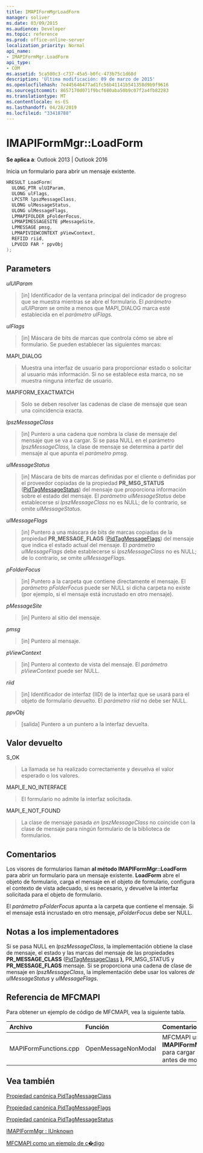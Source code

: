 ```yaml
---
title: IMAPIFormMgrLoadForm
manager: soliver
ms.date: 03/09/2015
ms.audience: Developer
ms.topic: reference
ms.prod: office-online-server
localization_priority: Normal
api_name:
- IMAPIFormMgr.LoadForm
api_type:
- COM
ms.assetid: 5ca500c3-c737-45a5-b0fc-473b75c1d68d
description: 'Última modificación: 09 de marzo de 2015'
ms.openlocfilehash: 7e445646477ad1fc56b41141b541358d9b9f9616
ms.sourcegitcommit: 8657170d071f9bcf680aba50b9c07f2a4fb82283
ms.translationtype: MT
ms.contentlocale: es-ES
ms.lasthandoff: 04/28/2019
ms.locfileid: "33418788"
---
```

# <a name="imapiformmgrloadform"></a>IMAPIFormMgr::LoadForm

  
  
**Se aplica a**: Outlook 2013 | Outlook 2016 
  
Inicia un formulario para abrir un mensaje existente.
  
```cpp
HRESULT LoadForm(
  ULONG_PTR ulUIParam,
  ULONG ulFlags,
  LPCSTR lpszMessageClass,
  ULONG ulMessageStatus,
  ULONG ulMessageFlags,
  LPMAPIFOLDER pFolderFocus,
  LPMAPIMESSAGESITE pMessageSite,
  LPMESSAGE pmsg,
  LPMAPIVIEWCONTEXT pViewContext,
  REFIID riid,
  LPVOID FAR * ppvObj
);
```

## <a name="parameters"></a>Parameters

 _ulUIParam_
  
> [in] Identificador de la ventana principal del indicador de progreso que se muestra mientras se abre el formulario. El _parámetro ulUIParam_ se omite a menos que MAPI_DIALOG marca esté establecida en el _parámetro ulFlags._ 
    
 _ulFlags_
  
> [in] Máscara de bits de marcas que controla cómo se abre el formulario. Se pueden establecer las siguientes marcas:
    
MAPI_DIALOG 
  
> Muestra una interfaz de usuario para proporcionar estado o solicitar al usuario más información. Si no se establece esta marca, no se muestra ninguna interfaz de usuario.
    
MAPIFORM_EXACTMATCH 
  
> Solo se deben resolver las cadenas de clase de mensaje que sean una coincidencia exacta.
    
 _lpszMessageClass_
  
> [in] Puntero a una cadena que nombra la clase de mensaje del mensaje que se va a cargar. Si se pasa NULL en el parámetro _lpszMessageClass,_ la clase de mensaje se determina a partir del mensaje al que apunta el _parámetro pmsg._ 
    
 _ulMessageStatus_
  
> [in] Máscara de bits de marcas definidas por el cliente o definidas por el proveedor copiadas de la propiedad **PR_MSG_STATUS** ([PidTagMessageStatus](pidtagmessagestatus-canonical-property.md)) del mensaje que proporciona información sobre el estado del mensaje. El _parámetro ulMessageStatus_ debe establecerse _si lpszMessageClass_ no es NULL; de lo contrario, se omite _ulMessageStatus._ 
    
 _ulMessageFlags_
  
> [in] Puntero a una máscara de bits de marcas copiadas de la propiedad **PR_MESSAGE_FLAGS** ([PidTagMessageFlags](pidtagmessageflags-canonical-property.md)) del mensaje que indica el estado actual del mensaje. El _parámetro ulMessageFlags_ debe establecerse si _lpszMessageClass_ no es NULL; de lo contrario, se omite _ulMessageFlags._ 
    
 _pFolderFocus_
  
> [in] Puntero a la carpeta que contiene directamente el mensaje. El  _parámetro pFolderFocus_ puede ser NULL si dicha carpeta no existe (por ejemplo, si el mensaje está incrustado en otro mensaje). 
    
 _pMessageSite_
  
> [in] Puntero al sitio del mensaje.
    
 _pmsg_
  
> [in] Puntero al mensaje.
    
 _pViewContext_
  
> [in] Puntero al contexto de vista del mensaje. El  _parámetro pViewContext_ puede ser NULL. 
    
 _riid_
  
> [in] Identificador de interfaz (IID) de la interfaz que se usará para el objeto de formulario devuelto. El  _parámetro riid_ no debe ser NULL. 
    
 _ppvObj_
  
> [salida] Puntero a un puntero a la interfaz devuelta.
    
## <a name="return-value"></a>Valor devuelto

S_OK 
  
> La llamada se ha realizado correctamente y devuelva el valor esperado o los valores.
    
MAPI_E_NO_INTERFACE 
  
> El formulario no admite la interfaz solicitada.
    
MAPI_E_NOT_FOUND 
  
> La clase de mensaje pasada  _en lpszMessageClass_ no coincide con la clase de mensaje para ningún formulario de la biblioteca de formularios. 
    
## <a name="remarks"></a>Comentarios

Los visores de formularios llaman **al método IMAPIFormMgr::LoadForm** para abrir un formulario para un mensaje existente. **LoadForm** abre el objeto de formulario, carga el mensaje en el objeto de formulario, configura el contexto de vista adecuado, si es necesario, y devuelve la interfaz solicitada para el objeto de formulario. 
  
El  _parámetro pFolderFocus_ apunta a la carpeta que contiene el mensaje. Si el mensaje está incrustado en otro mensaje,  _pFolderFocus_ debe ser NULL. 
  
## <a name="notes-to-implementers"></a>Notas a los implementadores

Si se pasa NULL en  _lpszMessageClass_, la implementación obtiene la clase de mensaje, el estado y las marcas del mensaje de las propiedades **PR_MESSAGE_CLASS** ([PidTagMessageClass](pidtagmessageclass-canonical-property.md) **),** PR_MSG_STATUS y **PR_MESSAGE_FLAGS** mensaje. Si se proporciona una cadena de clase de mensaje en  _lpszMessageClass_, la implementación debe usar los valores  _de ulMessageStatus_ y  _ulMessageFlags_.
  
## <a name="mfcmapi-reference"></a>Referencia de MFCMAPI

Para obtener un ejemplo de código de MFCMAPI, vea la siguiente tabla.
  
|**Archivo**|**Función**|**Comentario**|
|:-----|:-----|:-----|
|MAPIFormFunctions.cpp  <br/> |OpenMessageNonModal  <br/> |MFCMAPI usa el **método IMAPIFormMgr::LoadForm** para cargar un formulario antes de mostrarlo.  <br/> |
   
## <a name="see-also"></a>Vea también



[Propiedad canónica PidTagMessageClass](pidtagmessageclass-canonical-property.md)
  
[Propiedad canónica PidTagMessageFlags](pidtagmessageflags-canonical-property.md)
  
[Propiedad canónica PidTagMessageStatus](pidtagmessagestatus-canonical-property.md)
  
[IMAPIFormMgr : IUnknown](imapiformmgriunknown.md)


[MFCMAPI como un ejemplo de c�digo](mfcmapi-as-a-code-sample.md)

